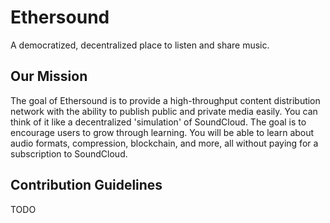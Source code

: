 # Ethersound
A democratized, decentralized place to listen and share music.

## Our Mission
The goal of Ethersound is to provide a high-throughput content distribution network with the ability to publish public and private media easily. You can think of it like a decentralized 'simulation' of SoundCloud. The goal is to encourage users to grow through learning. You will be able to learn about audio formats, compression, blockchain, and more, all without paying for a subscription to SoundCloud.

## Contribution Guidelines
TODO
